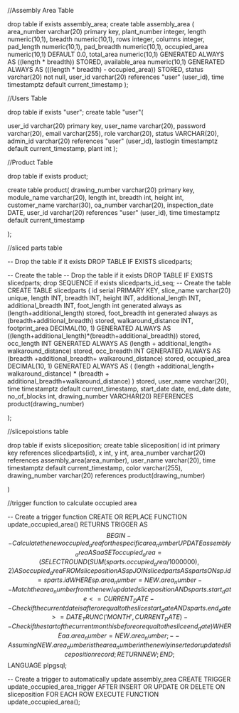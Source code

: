//Assembly Area Table

drop table if exists assembly_area;
create table assembly_area (
	area_number varchar(20) primary key,
    plant_number integer,
    length numeric(10,1),
    breadth numeric(10,1),
    rows integer,
    columns integer,
    pad_length numeric(10,1),
    pad_breadth numeric(10,1),
    occupied_area numeric(10,1) DEFAULT 0.0,
    total_area numeric(10,1) GENERATED ALWAYS AS ((length * breadth)) STORED,
    available_area numeric(10,1) GENERATED ALWAYS AS (((length * breadth) - occupied_area)) STORED,
	status varchar(20) not null,
    user_id varchar(20) references "user" (user_id),
	time timestamptz default current_timestamp
);


//Users Table

drop table if exists "user";
create table "user"(

user_id varchar(20) primary key,
	user_name varchar(20),
password varchar(20),
	email varchar(255),
role varchar(20),
status VARCHAR(20),
admin_id varchar(20) references "user" (user_id),
	lastlogin timestamptz default current_timestamp,
	plant int
);


//Product Table 

drop table if exists product;

create table product(
	drawing_number varchar(20) primary key,
	module_name  varchar(20),
	length int,
	breadth int,
	height int,
	customer_name varchar(30),
	oa_number varchar(20),
	inspection_date DATE,
	user_id varchar(20) references "user" (user_id),
	time timestamptz default current_timestamp
	
	
);

//sliced parts table

-- Drop the table if it exists
DROP TABLE IF EXISTS slicedparts;

-- Create the table
-- Drop the table if it exists
DROP TABLE IF EXISTS slicedparts;
drop SEQUENCE if exists slicedparts_id_seq;
-- Create the table
CREATE TABLE slicedparts (
   id  serial PRIMARY KEY,
	slice_name varchar(20) unique,
    length INT,
    breadth INT,
    height INT,
    additional_length INT,
    additional_breadth INT,
	foot_length int generated always as (length+additional_length) stored,
	foot_breadth int generated always as (breadth+additional_breadth) stored,
    walkaround_distance INT,
    footprint_area DECIMAL(10, 1) GENERATED ALWAYS AS ((length+additional_length)*(breadth+additional_breadth)) stored,
    occ_length INT GENERATED ALWAYS AS (length + additional_length+ walkaround_distance) stored,
    occ_breadth INT GENERATED ALWAYS AS (breadth +additional_breadth+ walkaround_distance) stored,
    occupied_area DECIMAL(10, 1) GENERATED ALWAYS AS (
        (length +additional_length+ walkaround_distance) * (breadth + additional_breadth+walkaround_distance)
    ) stored,
	user_name varchar(20),
	time timestamptz default current_timestamp,
	start_date date,
	end_date date,
	no_of_blocks int,
    drawing_number VARCHAR(20) REFERENCES product(drawing_number)
	
);


//slicepoistions table

drop table if exists sliceposition;
create table sliceposition(
	id int primary key references slicedparts(id),
	x int,
	y int,
	area_number varchar(20) references assembly_area(area_number),
	user_name varchar(20),
	time timestamptz default current_timestamp,
	color varchar(255),
	drawing_number varchar(20) references product(drawing_number)
	
)


//trigger function to calculate occupied area


-- Create a trigger function
CREATE OR REPLACE FUNCTION update_occupied_area()
RETURNS TRIGGER AS $$
BEGIN
    -- Calculate the new occupied_area for the specific area_number
    UPDATE assembly_area AS aa
    SET occupied_area = (
        SELECT ROUND(SUM(sparts.occupied_area / 1000000), 2) AS occupied_area
        FROM sliceposition AS sp
        JOIN slicedparts AS sparts ON sp.id = sparts.id
        WHERE 
            sp.area_number = NEW.area_number -- Match the area_number from the new/updated sliceposition
            AND sparts.start_date <= CURRENT_DATE -- Check if the current date is after or equal to the slice start_date
            AND sparts.end_date >= DATE_TRUNC('MONTH', CURRENT_DATE) -- Check if the start of the current month is before or equal to the slice end_date
    )
    WHERE aa.area_number = NEW.area_number; -- Assuming NEW.area_number is the area_number in the newly inserted or updated sliceposition record;
    RETURN NEW;
END;
$$ LANGUAGE plpgsql;


-- Create a trigger to automatically update assembly_area
CREATE TRIGGER update_occupied_area_trigger
AFTER INSERT OR UPDATE OR DELETE ON sliceposition
FOR EACH ROW
EXECUTE FUNCTION update_occupied_area();

